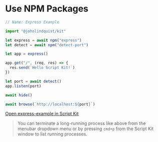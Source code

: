 <meta sectionIndex="1">
<meta url="https://github.com/johnlindquist/kit/discussions/813">
<meta id="D_kwDOEu7MBc4AP9Tj">
<meta title="Use NPM Packages">
<meta section="Essentials">
<meta i="6">    
<meta path="docs/use-npm-packages">

# Use NPM Packages

```js
// Name: Express Example

import "@johnlindquist/kit"

let express = await npm("express")
let detect = await npm("detect-port")

let app = express()

app.get("/", (req, res) => {
  res.send(`Hello Script Kit!`)
})

let port = await detect()
app.listen(port)

await hide()

await browse(`http://localhost:${port}`)
```

[Open express-example in Script Kit](https://scriptkit.com/api/new?name=express-example&url=https://gist.githubusercontent.com/johnlindquist/52c9ab749f8483a15ccbd28631db2df1/raw/e8bc1e1dec05fd17e36cafbf21ada409b91a6fa9/express-example.js")

> You can terminate a long-running process like above from the menubar dropdown menu or by pressing `cmd+p` from the Script Kit window to list running processes.
